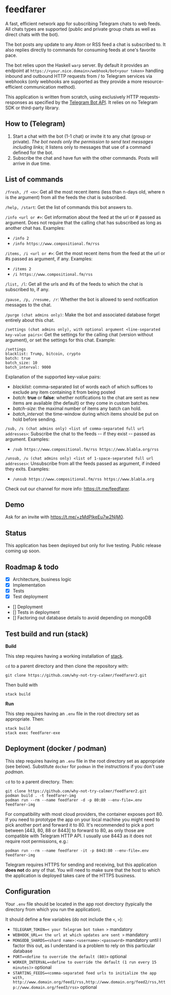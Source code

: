 # feedfarer
A fast, efficient network app for subscribing Telegram chats to web feeds. All chats types are supported (public and private group chats as well as direct chats with the bot).

The bot posts any update to any Atom or RSS feed a chat is subscribed to. It also replies directly to commands for consuming feeds at one's favorite pace.

The bot relies upon the Haskell `warp` server. By default it provides an endpoint at `https://<your.nice.domain>/webhook/bot<your token>` handling inbound and outbound HTTP requests from / to Telegram services via webhooks (only webhooks are supported as they provide a more resource-efficient communication method). 

This application is written from scratch, using exclusively HTTP requests-responses as specified by the [Telegram Bot API](https://core.telegram.org/bots/api). It relies on no Telegram SDK or third-party library.

## How to (Telegram)
1. Start a chat with the bot (1-1 chat) or invite it to any chat (group or private). _The bot needs only the permission to send text messages including links_; it listens only to messages that use of a command defined for the bot.
2. Subscribe the chat and have fun with the other commands. Posts will arrive in due time.

## List of commands
`/fresh, /f <n>`: Get all the most recent items (less than n-days old, where n is the argument) from all the feeds the chat is subscribed.

`/help, /start`:  Get the list of commands this bot answers to.

`/info <url or #>`: Get information about the feed at the url or # passed as argument. Does not require that the calling chat has subscribed as long as another chat has. Examples:

- `/info 2`
- `/info https://www.compositional.fm/rss`

`/items, /i <url or #>`: Get the most recent items from the feed at the url or #s passed as argument, if any. Examples:

- `/items 2`
- `/i https://www.compositional.fm/rss`

`/list, /l`: Get all the urls and #s of the feeds to which the chat is subscribed to, if any.

`/pause, /p, /resume, /r`: Whether the bot is allowed to send notification messages to the chat.

`/purge (chat admins only)`: Make the bot and associated database forget entirely about this chat.

`/settings (chat admins only), with optional argument <line-separated key-value pairs>`: Get the settings for the calling chat (version without argument), or set the settings for this chat. Example:

```
/settings
blacklist: Trump, bitcoin, crypto
batch: true
batch_size: 10
batch_interval: 9000
```

Explanation of the supported key-value pairs:
- _blacklist_: comma-separated list of words each of which suffices to exclude any item containing it from being posted
- _batch_: **true** or **false**: whether notifications to the chat are sent as new items are available (the default) or they come in custom batches.
- _batch-size_: the maximal number of items any batch can hold.
- _batch_interval_: the time-window during which items should be put on hold before sending. 

`/sub, /s (chat admins only) <list of comma-separated full url addresses>`: Subscribe the chat to the feeds -- if they exist -- passed as argument. Examples:
- `/sub https://www.compositional.fm/rss https://www.blabla.org/rss`


`/unsub, /u (chat admins only) <list of 1-space-separated full url addresses>`: Unsubscribe from all the feeds passed as argument, if indeed they exits. Examples:
- `/unsub https://www.compositional.fm/rss https://www.blabla.org`

Check out our channel for more info: https://t.me/feedfarer.

## Demo
Ask for an invite with https://t.me/+zMdPlkeEu7w2NjM0.

## Status
This application has been deployed but only for live testing. Public release coming up soon.

## Roadmap & todo
- [x] Architecture, business logic
- [x] Implementation
- [x] Tests
- [x] Test deployment
- [] Deployment
- [] Tests in deployment
- [] Factoring out database details to avoid depending on mongoDB

## Test build and run (stack)

__Build__

This step requires having a working installation of [stack](https://docs.haskellstack.org/).

`cd` to a parent directory and then clone the repository with:
```
git clone https://github.com/why-not-try-calmer/feedfarer2.git
```
Then build with
```
stack build
```
__Run__

This step requires having an `.env` file in the root directory set as appropriate. Then:
```
stack build
stack exec feedfarer-exe
```

## Deployment (docker / podman)
This step requires having an `.env` file in the root directory set as appropriate (see below). Substitute `docker` for `podman` in the instructions if you don't use _podman_.

`cd` to to a parent directory. Then:
```
git clone https://github.com/why-not-try-calmer/feedfarer2.git
podman build . -t feedfarer-img
podman run --rm --name feedfarer -d -p 80:80 --env-file=.env feedfarer-img
```

For compatibility with most cloud providers, the container exposes port 80. If you need to prototype the app on your local machine you might need to pick another port and forward it to 80. It's recommended to pick a port between [443, 80, 88 or 8443] to forward to 80, as only those are compatible with Telegram HTTP API. I usually use 8443 as it does not require root permissions, e.g.:

```
podman run --rm --name feedfarer -it -p 8443:80 --env-file=.env feedfarer-img
```

Telegram requires HTTPS for sending and receiving, but this application __does not__ do any of that. You will need to make sure that the host to which the application is deployed takes care of the HTTPS business.

## Configuration
Your `.env` file should be located in the app root directory (typically the directory from which you run the application).

It should define a few variables (do not include the `<`, `>`):

- `TELEGRAM_TOKEN=< your Telegram bot token >` mandatory
- `WEBHOOK_URL=< the url at which updates are sent >` mandatory
- `MONGODB_SHARDS=<shard name>:<username>:<password>` mandatory until I factor this out, as I understand is a problem to rely on this particular database
- `PORT=<define to override the default (80)>` optional
- `WORKER_INTERVAL=<define to override the default (1 run every 15 minutes)>` optional
- `STARTING_FEEDS=<comma-separated feed urls to initialize the app with, http://www.domain.org/feed1/rss,http://www.domain.org/feed2/rss,http://www.domain.org/feed3/rss>` optional
